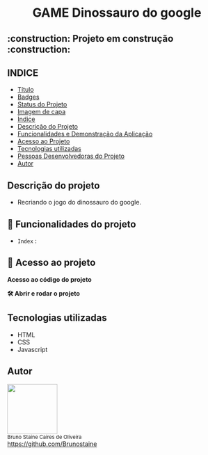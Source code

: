 <h1 align="center"> GAME Dinossauro do google </h1>


<h2> :construction: Projeto em construção :construction: </h2>
 


## INDICE

* [Título](#titulo)
* [Badges](#badges)
* [Status do Projeto](#status-do-Projeto)
* [Imagem de capa](#Imagem-de-capa)
* [Índice](#índice)
* [Descrição do Projeto](#descrição-do-projeto)
* [Funcionalidades e Demonstração da Aplicação](#funcionalidades-e-demonstração-da-aplicação)
* [Acesso ao Projeto](#acesso-ao-projeto)
* [Tecnologias utilizadas](#tecnologias-utilizadas)
* [Pessoas Desenvolvedoras do Projeto](#pessoas-desenvolvedoras)
* [Autor](#Autor)

## Descrição do projeto

- Recriando o jogo do dinossauro do google.

## :hammer: Funcionalidades do projeto

- `Index` : 

## 📁 Acesso ao projeto

**Acesso ao código do projeto**<br>


**🛠️ Abrir e rodar o projeto**<br>


## Tecnologias utilizadas
* HTML
* CSS
* Javascript

## Autor

<img src="https://user-images.githubusercontent.com/87622645/157755137-8d22a951-d323-4c33-814e-c0351ebefafe.png" width=115><br>
<sub>Bruno Staine Caires de Oliveira</sub><br>
https://github.com/Brunostaine 